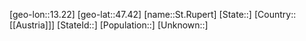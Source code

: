 ﻿---
location: [47.42,13.22]
mapzoom: [7,12] 
mapmarker: city 
type: City
tags:
- geo/City


SpocWebEntityId: 34489
isDeleted: false
confidential: public

---
[geo-lon::13.22]
[geo-lat::47.42]
[name::St.Rupert]
[State::]
[Country::[[Austria]]]
[StateId::]
[Population::]
[Unknown::]

